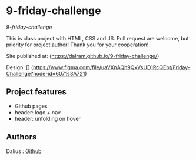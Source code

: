 # 9-friday-challenge

_9-friday-challenge_

This is class project with HTML, CSS and JS. Pull request are welcome, but priority for project author! Thank you for your cooperation!

Site published at: (https://dalram.github.io/9-friday-challenge/)

Design: [] (https://www.figma.com/file/uaVXnAQh9QxVsUD1RcQEbt/Friday-Challenge?node-id=607%3A721)

## Project features

-   Github pages
-   header: logo + nav
-   header: unfolding on hover

## Authors

Dalius : [Github](https://github.com/dalram)